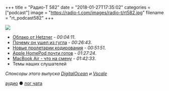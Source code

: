 +++
title = "Радио-Т 582"
date = "2018-01-27T17:35:02"
categories = ["podcast"]
image = "https://radio-t.com/images/radio-t/rt582.jpg"
filename = "rt_podcast582"
+++

![](https://radio-t.com/images/radio-t/rt582.jpg)

- [Облако от Hetzner](https://www.hetzner.com/cloud?country=us) - *00:04:11*.
- [Почему он ушел из гугла](https://medium.com/@steve.yegge/why-i-left-google-to-join-grab-86dfffc0be84) - *00:26:43*.
- [Новые пролетарии кодирования](https://www.wired.com/2017/02/programming-is-the-new-blue-collar-job/) - *00:51:51*.
- [Apple HomePod почти готов](https://www.engadget.com/2018/01/26/apple-homepod-2018-release/) - *01:27:24*.
- [MacBook Air - что на смену](https://gizmodo.com/apple-might-finally-finally-kill-the-macbook-air-1822332466?utm_campaign=socialflow_gizmodo_twitter) - *01:42:33*.
- Темы наших слушателей


*Спонсоры этого выпуска [DigitalOcean](https://www.digitalocean.com) и [Vscale](http://bit.ly/radio-t_vscale)*

[аудио](http://cdn.radio-t.com/rt_podcast582.mp3) ● [лог чата](http://chat.radio-t.com/logs/radio-t-582.html)
<audio src="http://cdn.radio-t.com/rt_podcast582.mp3" preload="none"></audio>
